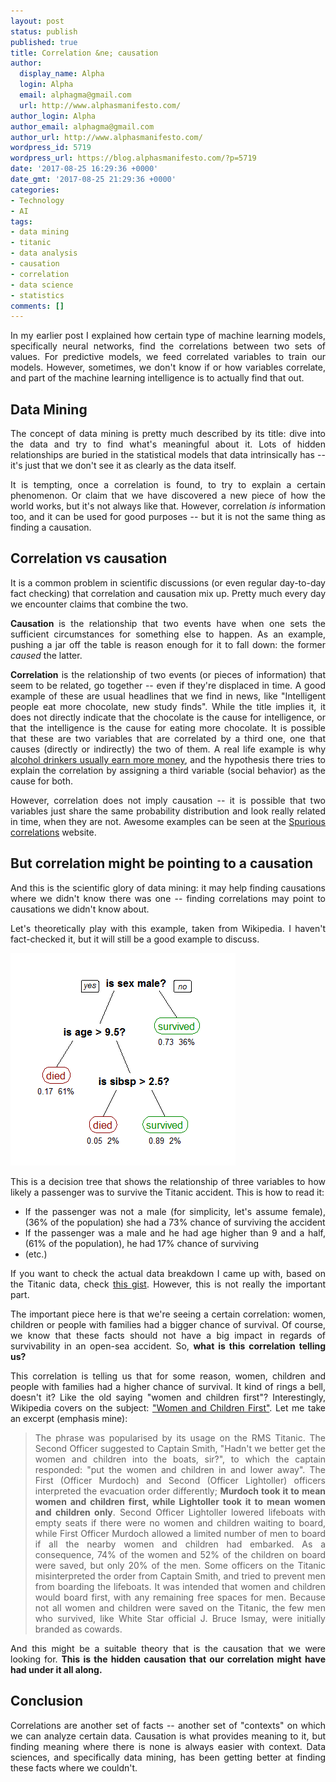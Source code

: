 ```yaml
---
layout: post
status: publish
published: true
title: Correlation &ne; causation
author:
  display_name: Alpha
  login: Alpha
  email: alphagma@gmail.com
  url: http://www.alphasmanifesto.com/
author_login: Alpha
author_email: alphagma@gmail.com
author_url: http://www.alphasmanifesto.com/
wordpress_id: 5719
wordpress_url: https://blog.alphasmanifesto.com/?p=5719
date: '2017-08-25 16:29:36 +0000'
date_gmt: '2017-08-25 21:29:36 +0000'
categories:
- Technology
- AI
tags:
- data mining
- titanic
- data analysis
- causation
- correlation
- data science
- statistics
comments: []
---
```

<p style="text-align: justify;">In my earlier post I explained how certain type of machine learning models, specifically neural networks, find the correlations between two sets of values. For predictive models, we feed correlated variables to train our models. However, sometimes, we don't know if or how variables correlate, and part of the machine learning intelligence is to actually find that out.</p>
<p><!--more--></p>
<h2>Data Mining</h2>
<p style="text-align: justify;">The concept of data mining is pretty much described by its title: dive into the data and try to find what's meaningful about it. Lots of hidden relationships are buried in the statistical models that data intrinsically has -- it's just that we don't see it as clearly as the data itself.</p>
<p style="text-align: justify;">It is tempting, once a correlation is found, to try to explain a certain phenomenon. Or claim that we have discovered a new piece of how the world works, but it's not always like that. However, correlation&nbsp;<em>is </em>information too, and it can be used for good purposes -- but it is not the same thing as finding a causation.</p>
<h2>Correlation vs causation</h2>
<p style="text-align: justify;">It is a common problem in scientific discussions (or even regular day-to-day fact checking) that correlation and causation mix up. Pretty much every day we encounter&nbsp;claims that combine the two.</p>
<p style="text-align: justify;"><strong>Causation </strong>is the relationship that two events have when one sets the sufficient circumstances for something else to happen. As an example, pushing a jar off the table is reason enough for it to fall down: the former <em>caused</em> the latter.</p>
<p style="text-align: justify;"><strong>Correlation</strong> is the relationship of two events (or pieces of information) that seem to be related, go together -- even if they're displaced in time. A good example of these are usual headlines that we find in news, like "Intelligent people eat more chocolate, new study finds". While the title implies it, it does not directly indicate that the chocolate is the cause for intelligence, or that the intelligence is the cause for eating more chocolate. It is possible that these are two variables that are correlated by a third one, one that causes (directly or indirectly) the two of them. A real life example is why <a href="https://link.springer.com/article/10.1007/s12122-006-1031-y">alcohol drinkers usually earn more money</a>, and the hypothesis there tries to explain the correlation by assigning a third variable (social behavior) as the cause for both.</p>
<p style="text-align: justify;">However, correlation does not imply causation -- it is possible that two variables just share the same probability distribution and look really related in time, when they are not. Awesome examples can be seen at the <a href="http://www.tylervigen.com/spurious-correlations">Spurious correlations</a> website.</p>
<h2>But correlation might be pointing to a causation</h2>
<p style="text-align: justify;">And this is the scientific glory of data mining: it may help finding causations where we didn't know there was one -- finding correlations may point to causations we didn't know about.</p>
<p style="text-align: justify;">Let's theoretically play with this example, taken from Wikipedia. I haven't fact-checked it, but it will still be a good example to discuss.</p>

![](/assets/CART_tree_titanic_survivors.png)

<p style="text-align: justify;">This is a decision tree that shows the relationship of three variables to how likely a passenger was to survive the Titanic accident. This is how to read it:</p>
<ul>
<li style="text-align: justify;">If the passenger was not a male (for simplicity, let's assume female), (36% of the population) she had a 73% chance of surviving the accident</li>
<li style="text-align: justify;">If the passenger was a male and he had age higher than 9 and a half, (61% of the population), he had 17% chance of surviving</li>
<li style="text-align: justify;">(etc.)</li>
</ul>
<p style="text-align: justify;">If you want to check the actual data breakdown I came up with, based on the Titanic data, check <a href="https://gist.github.com/AlphaGit/4ef1c2be86d0628fda3dc884898df455">this gist</a>. However, this is not really the important part.</p>
<p style="text-align: justify;">The important piece here is that we're seeing a certain correlation: women, children or people with families had a bigger chance of survival. Of course, we know that these facts should not have a big impact in regards of survivability in an open-sea accident. So, <strong>what is this correlation telling us?</strong></p>
<p style="text-align: justify;">This correlation is telling us that for some reason, women, children and people with families had a higher chance of survival. It kind of rings a bell, doesn't it? Like the old saying "women and children first"? Interestingly, Wikipedia covers on the subject: <a href="https://en.wikipedia.org/wiki/Women_and_children_first">"Women and Children First"</a>. Let me take an excerpt (emphasis mine):</p>
<blockquote>
<p style="text-align: justify;">The phrase was popularised by its usage on the RMS Titanic. The Second Officer suggested to Captain Smith, "Hadn't we better get the women and children into the boats, sir?", to which the captain responded: "put the women and children in and lower away". The First (Officer Murdoch) and Second (Officer Lightoller) officers interpreted the evacuation order differently; <strong>Murdoch took it to mean women and children first, while Lightoller took it to mean women and children only</strong>. Second Officer Lightoller lowered lifeboats with empty seats if there were no women and children waiting to board, while First Officer Murdoch allowed a limited number of men to board if all the nearby women and children had embarked. As a consequence, 74% of the women and 52% of the children on board were saved, but only 20% of the men. Some officers on the Titanic misinterpreted the order from Captain Smith, and tried to prevent men from boarding the lifeboats. It was intended that women and children would board first, with any remaining free spaces for men. Because not all women and children were saved on the Titanic, the few men who survived, like White Star official J. Bruce Ismay, were initially branded as cowards.</p>
</blockquote>
<p style="text-align: justify;">And this might be a suitable theory that is the causation that we were looking for. <strong>This is the hidden causation that our correlation might have had under it all along.</strong></p>
<h2>Conclusion</h2>
<p style="text-align: justify;">Correlations are another set of facts -- another set of "contexts" on which we can analyze certain data. Causation is what provides meaning to it, but finding meaning where there is none is always easier with context. Data sciences, and specifically data mining, has been getting better at finding these facts where we couldn't.</p>

